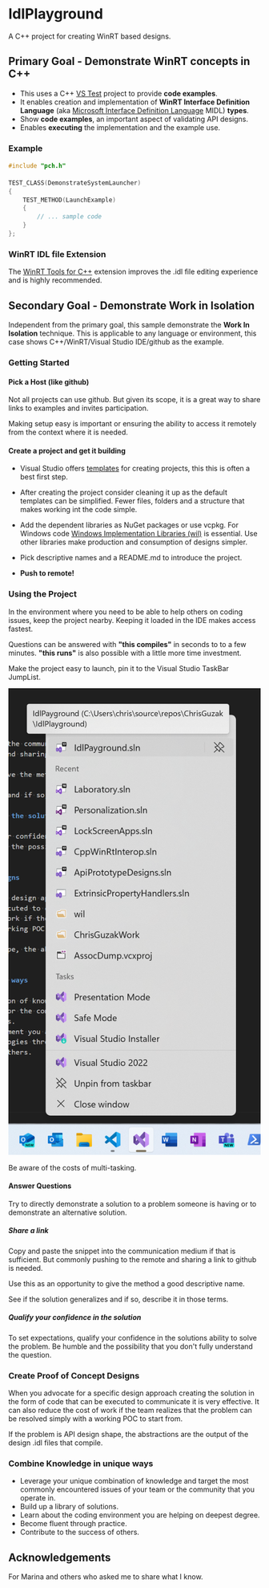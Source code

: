# IdlPlayground

A C++ project for creating WinRT based designs.

## Primary Goal - Demonstrate WinRT concepts in C++

* This uses a C++ [VS Test](https://github.com/microsoft/vstest) project to provide **code examples**.
* It enables creation and implementation of **WinRT Interface Definition Language** (aka [Microsoft Interface Definition Language](https://learn.microsoft.com/en-us/uwp/midl-3/intro) MIDL) **types**.
* Show **code examples**, an important aspect of validating API designs.
* Enables **executing** the implementation and the example use.

### Example

```cpp
#include "pch.h"

TEST_CLASS(DemonstrateSystemLauncher)
{
    TEST_METHOD(LaunchExample)
    {
        // ... sample code
    }
};
```

### WinRT IDL file Extension

The [WinRT Tools for C++](https://marketplace.visualstudio.com/items?itemName=MadsKristensen.MIDL) extension improves the
.idl file editing experience and is highly recommended.

## Secondary Goal - Demonstrate Work in Isolation

Independent from the primary goal, this sample demonstrate the
**Work In Isolation** technique. This is applicable to any language or
environment, this case shows C++/WinRT/Visual Studio IDE/github as the example.

### Getting Started

#### Pick a Host (like github)

Not all projects can use github. But given its scope, it is a great way
to share links to examples and invites participation.

Making setup easy is important or ensuring the ability to access it remotely
from the context where it is needed.

#### Create a project and get it building

* Visual Studio offers [templates](https://learn.microsoft.com/en-us/visualstudio/test/writing-unit-tests-for-c-cpp?view=vs-2022) for creating projects, this this is often a best first step.
* After creating the project consider cleaning it up as the default templates can be simplified.
Fewer files, folders and a structure that makes working int the code simple.
* Add the dependent libraries as NuGet packages or use vcpkg. For Windows code
[Windows Implementation Libraries (wil)](https://github.com/microsoft/wil) is essential. Use other libraries make
production and consumption of designs simpler.
* Pick descriptive names and a README.md to introduce the project.

* **Push to remote!**

### Using the Project

In the environment where you need to be able to help others on coding issues, keep the project nearby.
Keeping it loaded in the IDE makes access fastest.

Questions can be answered with **"this compiles"** in seconds to to a few minutes.
**"this runs"** is also possible with a little more time investment.

Make the project easy to launch, pin it to the Visual Studio TaskBar JumpList.

![Alt text](image.png)

Be aware of the costs of multi-tasking.

#### Answer Questions

Try to directly demonstrate a solution to a problem someone is having or to demonstrate an
alternative solution.

##### Share a link

Copy and paste the snippet into the communication medium if that is sufficient. But
commonly pushing to the remote and sharing a link to github is needed.

Use this as an opportunity to give the method a good descriptive name.

See if the solution generalizes and if so, describe it in those terms.

##### Qualify your confidence in the solution

To set expectations, qualify your confidence in the solutions ability to
solve the problem. Be humble and the possibility that you don't fully understand the question.

### Create Proof of Concept Designs

When you advocate for a specific design approach creating the solution in
the form of code that can be executed to communicate it is very effective.
It can also reduce the cost of work if the team realizes that the problem
can be resolved simply with a working POC to start from.

If the problem is API design shape, the abstractions are the output of the design
.idl files that compile.

### Combine Knowledge in unique ways

* Leverage your unique combination of knowledge and target the most commonly
encountered issues of your team or the community that you operate in.
* Build up a library of solutions.
* Learn about the coding environment you are helping on deepest degree.
* Become fluent through practice.
* Contribute to the success of others.

## Acknowledgements

For Marina and others who asked me to share what I know.
